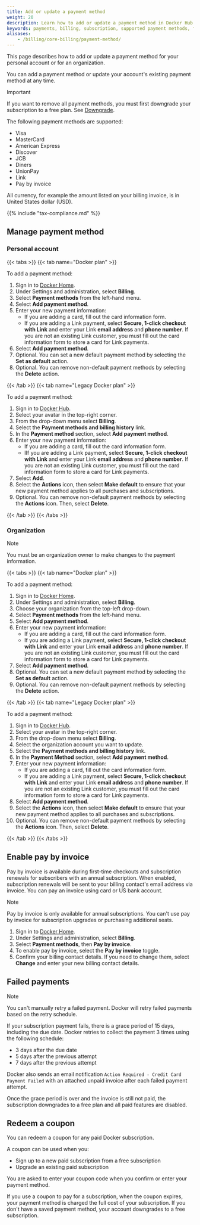```yaml
---
title: Add or update a payment method
weight: 20
description: Learn how to add or update a payment method in Docker Hub
keywords: payments, billing, subscription, supported payment methods, failed payments, coupons
alisases:
    - /billing/core-billing/payment-method/
---
```


This page describes how to add or update a payment method for your personal account or for an organization.

You can add a payment method or update your account's existing payment method at any time.

> [!IMPORTANT]
>
> If you want to remove all payment methods, you must first downgrade your subscription to a free plan. See [Downgrade](../subscription/change.md).

The following payment methods are supported:

- Visa
- MasterCard
- American Express
- Discover
- JCB
- Diners
- UnionPay
- Link
- Pay by invoice

All currency, for example the amount listed on your billing invoice, is in United States dollar (USD).

{{% include "tax-compliance.md" %}}

## Manage payment method

### Personal account

{{< tabs >}}
{{< tab name="Docker plan" >}}

To add a payment method:

1. Sign in to [Docker Home](https://app.docker.com/).
2. Under Settings and administration, select **Billing**.
3. Select **Payment methods** from the left-hand menu.
4. Select **Add payment method**.
5. Enter your new payment information:
    - If you are adding a card, fill out the card information form.
    - If you are adding a Link payment, select **Secure, 1-click checkout with Link**
    and enter your Link **email address** and **phone number**. If you are not
    an existing Link customer, you must fill out the card information form to
    store a card for Link payments.
6. Select **Add payment method**.
7. Optional. You can set a new default payment method by selecting the **Set as default** action.
8. Optional. You can remove non-default payment methods by selecting the **Delete** action.

{{< /tab >}}
{{< tab name="Legacy Docker plan" >}}

To add a payment method:

1. Sign in to [Docker Hub](https://hub.docker.com).
2. Select your avatar in the top-right corner.
3. From the drop-down menu select **Billing**.
4. Select the **Payment methods and billing history** link.
5. In the **Payment method** section, select **Add payment method**.
6. Enter your new payment information:
    - If you are adding a card, fill out the card information form.
    - IIf you are adding a Link payment, select **Secure, 1-click checkout with Link**
    and enter your Link **email address** and **phone number**. If you are not
    an existing Link customer, you must fill out the card information form to
    store a card for Link payments.
7. Select **Add**.
8. Select the **Actions** icon, then select **Make default** to ensure that your new payment method applies to all purchases and subscriptions.
9. Optional. You can remove non-default payment methods by selecting the **Actions** icon. Then, select **Delete**.

{{< /tab >}}
{{< /tabs >}}

### Organization

> [!NOTE]
>
> You must be an organization owner to make changes to the payment information.

{{< tabs >}}
{{< tab name="Docker plan" >}}

To add a payment method:

1. Sign in to [Docker Home](https://app.docker.com/).
2. Under Settings and administration, select **Billing**.
3. Choose your organization from the top-left drop-down.
4. Select **Payment methods** from the left-hand menu.
5. Select **Add payment method**.
6. Enter your new payment information:
    - If you are adding a card, fill out the card information form.
    - If you are adding a Link payment, select **Secure, 1-click checkout with Link**
    and enter your Link **email address** and **phone number**. If you are not
    an existing Link customer, you must fill out the card information form to
    store a card for Link payments.
7. Select **Add payment method**.
8. Optional. You can set a new default payment method by selecting the **Set as default** action.
9. Optional. You can remove non-default payment methods by selecting the **Delete** action.

{{< /tab >}}
{{< tab name="Legacy Docker plan" >}}

To add a payment method:

1. Sign in to [Docker Hub](https://hub.docker.com).
2. Select your avatar in the top-right corner.
3. From the drop-down menu select **Billing**.
4. Select the organization account you want to update.
5. Select the **Payment methods and billing history** link.
6. In the **Payment Method** section, select **Add payment method**.
7. Enter your new payment information:
    - If you are adding a card, fill out the card information form.
    - If you are adding a Link payment, select **Secure, 1-click checkout with Link**
    and enter your Link **email address** and **phone number**. If you are not
    an existing Link customer, you must fill out the card information form to
    store a card for Link payments.
8. Select **Add payment method**.
9. Select the **Actions** icon, then select **Make default** to ensure that your new payment method applies to all purchases and subscriptions.
10. Optional. You can remove non-default payment methods by selecting the **Actions** icon. Then, select **Delete**.

{{< /tab >}}
{{< /tabs >}}

## Enable pay by invoice

Pay by invoice is available during first-time checkouts and subscription
renewals for subscribers with an annual subscription. When enabled, subscription
renewals will be sent to your billing contact's email address via invoice.
You can pay an invoice using card or US bank account.

> [!NOTE]
>
> Pay by invoice is only available for annual subscriptions. You can't use pay
by invoice for subscription upgrades or purchasing additional seats.

1. Sign in to [Docker Home](https://app.docker.com/).
2. Under Settings and administration, select **Billing**.
3. Select **Payment methods**, then **Pay by invoice**.
4. To enable pay by invoice, select the **Pay by invoice** toggle.
5. Confirm your billing contact details. If you need to change them, select
**Change** and enter your new billing contact details.

## Failed payments

> [!NOTE]
>
> You can't manually retry a failed payment. Docker will retry failed payments
based on the retry schedule.

If your subscription payment fails, there is a grace period of 15 days, including the due date. Docker retries to collect the payment 3 times using the following schedule:

- 3 days after the due date
- 5 days after the previous attempt
- 7 days after the previous attempt

Docker also sends an email notification `Action Required - Credit Card Payment Failed` with an attached unpaid invoice after each failed payment attempt.

Once the grace period is over and the invoice is still not paid, the subscription downgrades to a free plan and all paid features are disabled.

## Redeem a coupon

You can redeem a coupon for any paid Docker subscription.

A coupon can be used when you:
- Sign up to a new paid subscription from a free subscription
- Upgrade an existing paid subscription

You are asked to enter your coupon code when you confirm or enter your payment method.

If you use a coupon to pay for a subscription, when the coupon expires, your payment method is charged the full cost of your subscription. If you don't have a saved payment method, your account downgrades to a free subscription.

